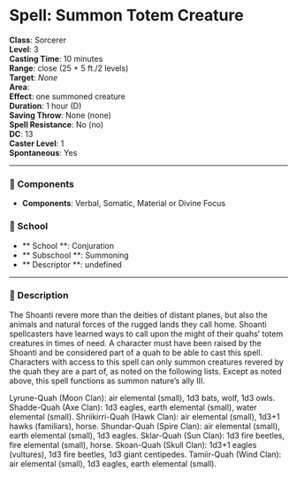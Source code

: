 
# Spell: Summon Totem Creature
**Class**: Sorcerer  
**Level**: 3  
**Casting Time**: 10 minutes  
**Range**: close (25 + 5 ft./2 levels)  
**Target**: _None_  
**Area**:   
**Effect**: one summoned creature  
**Duration**: 1 hour (D)  
**Saving Throw**: None (none)  
**Spell Resistance**: No (no)  
**DC**: 13  
**Caster Level**: 1  
**Spontaneous**: Yes

---

### 🔮 Components
- **Components**: Verbal, Somatic, Material or Divine Focus

### 🏫 School
- ** School **: Conjuration
- ** Subschool **: Summoning
- ** Descriptor **: undefined
---

### 📜 Description
The Shoanti revere more than the deities of distant planes, but also the animals and natural forces of the rugged lands they call home. Shoanti spellcasters have learned ways to call upon the might of their quahs’ totem creatures in times of need. A character must have been raised by the Shoanti and be considered part of a quah to be able to cast this spell. Characters with access to this spell can only summon creatures revered by the quah they are a part of, as noted on the following lists. Except as noted above, this spell functions as summon nature’s ally III.

Lyrune-Quah (Moon Clan): air elemental (small), 1d3 bats, wolf, 1d3 owls.
Shadde-Quah (Axe Clan): 1d3 eagles, earth elemental (small), water elemental (small).
Shriikirri-Quah (Hawk Clan): air elemental (small), 1d3+1 hawks (familiars), horse.
Shundar-Quah (Spire Clan): air elemental (small), earth elemental (small), 1d3 eagles.
Sklar-Quah (Sun Clan): 1d3 fire beetles, fire elemental (small), horse.
Skoan-Quah (Skull Clan): 1d3+1 eagles (vultures), 1d3 fire beetles, 1d3 giant centipedes.
Tamiir-Quah (Wind Clan): air elemental (small), 1d3 eagles, earth elemental (small).
